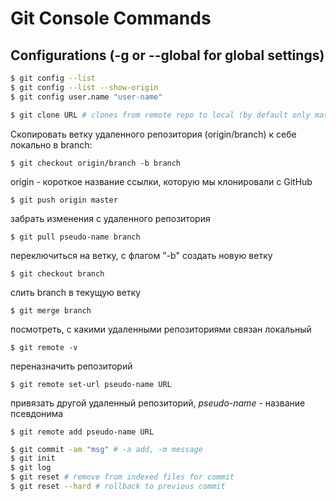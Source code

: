 # Git Console Commands

## Configurations (-g or --global for global settings)
```bash
$ git config --list
$ git config --list --show-origin
$ git config user.name "user-name"
```
```bash
$ git clone URL # clones from remote repo to local (by default only master branch is cloned)
```
Скопировать ветку удаленного репозитория (origin/branch) к себе локально в branch:
```
$ git checkout origin/branch -b branch
```
origin - короткое название ссылки, которую мы клонировали с GitHub
```
$ git push origin master
```
забрать изменения с удаленного репозитория
```
$ git pull pseudo-name branch
```
переключиться на ветку, с флагом "-b" создать новую ветку
```
$ git checkout branch
```
слить branch в текущую ветку
```
$ git merge branch
```
посмотреть, с какими удаленными репозиториями связан локальный
```
$ git remote -v
```
переназначить репозиторий
```
$ git remote set-url pseudo-name URL
```
привязать другой удаленный репозиторий, _pseudo-name_ - название псевдонима
```
$ git remote add pseudo-name URL
```

```bash
$ git commit -am "msg" # -a add, -m message
$ git init
$ git log
$ git reset # remove from indexed files for commit
$ git reset --hard # rollback to previous commit
```
